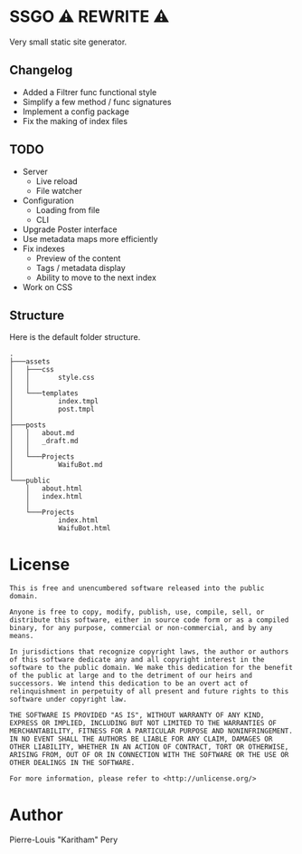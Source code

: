 # SSGO ⚠️ REWRITE ⚠️

Very small static site generator.

## Changelog

- Added a Filtrer func functional style
- Simplify a few method / func signatures
- Implement a config package
- Fix the making of index files

## TODO

- Server
  - Live reload
  - File watcher
- Configuration
  - Loading from file
  - CLI
- Upgrade Poster interface
- Use metadata maps more efficiently
- Fix indexes
  - Preview of the content
  - Tags / metadata display
  - Ability to move to the next index
- Work on CSS

## Structure

Here is the default folder structure.

```tree
.
├───assets
│   ├───css
│   │       style.css
│   │
│   └───templates
│           index.tmpl
│           post.tmpl
│
├───posts
│   │   about.md
│   │   _draft.md
│   │
│   └───Projects
│           WaifuBot.md
│
└───public
    │   about.html
    │   index.html
    │
    └───Projects
            index.html
            WaifuBot.html
```

# License

```license
This is free and unencumbered software released into the public domain.

Anyone is free to copy, modify, publish, use, compile, sell, or
distribute this software, either in source code form or as a compiled
binary, for any purpose, commercial or non-commercial, and by any
means.

In jurisdictions that recognize copyright laws, the author or authors
of this software dedicate any and all copyright interest in the
software to the public domain. We make this dedication for the benefit
of the public at large and to the detriment of our heirs and
successors. We intend this dedication to be an overt act of
relinquishment in perpetuity of all present and future rights to this
software under copyright law.

THE SOFTWARE IS PROVIDED "AS IS", WITHOUT WARRANTY OF ANY KIND,
EXPRESS OR IMPLIED, INCLUDING BUT NOT LIMITED TO THE WARRANTIES OF
MERCHANTABILITY, FITNESS FOR A PARTICULAR PURPOSE AND NONINFRINGEMENT.
IN NO EVENT SHALL THE AUTHORS BE LIABLE FOR ANY CLAIM, DAMAGES OR
OTHER LIABILITY, WHETHER IN AN ACTION OF CONTRACT, TORT OR OTHERWISE,
ARISING FROM, OUT OF OR IN CONNECTION WITH THE SOFTWARE OR THE USE OR
OTHER DEALINGS IN THE SOFTWARE.

For more information, please refer to <http://unlicense.org/>
```

# Author

Pierre-Louis "Karitham" Pery
